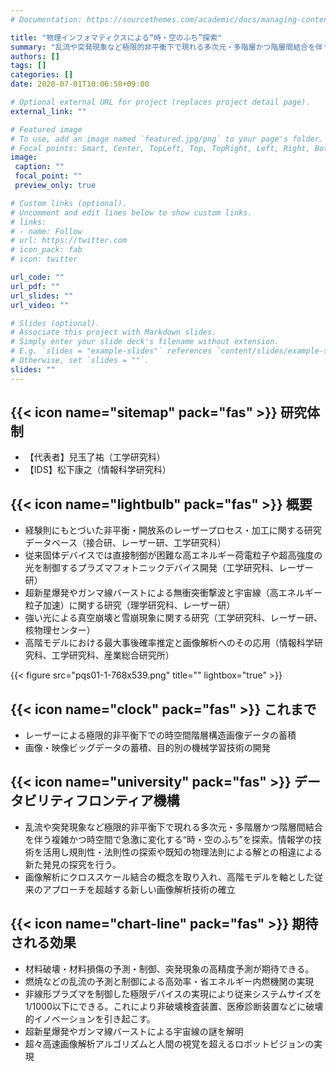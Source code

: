 ```yaml
---
# Documentation: https://sourcethemes.com/academic/docs/managing-content/

title: "物理インフォマティクスによる“時・空のふち”探索"
summary: "乱流や突発現象など極限的非平衡下で現れる多次元・多階層かつ階層間結合を伴う複雑かつ時空間で急激に変化する“時・空のふち”を探索。情報学の技術を活用し規則性・法則性の探索や既知の物理法則による解との相違による新た発見の探究を行います。"
authors: []
tags: []
categories: []
date: 2020-07-01T10:06:58+09:00

# Optional external URL for project (replaces project detail page).
external_link: ""

# Featured image
# To use, add an image named `featured.jpg/png` to your page's folder.
# Focal points: Smart, Center, TopLeft, Top, TopRight, Left, Right, BottomLeft, Bottom, BottomRight.
image:
 caption: ""
 focal_point: ""
 preview_only: true

# Custom links (optional).
# Uncomment and edit lines below to show custom links.
# links:
# - name: Follow
# url: https://twitter.com
# icon_pack: fab
# icon: twitter

url_code: ""
url_pdf: ""
url_slides: ""
url_video: ""

# Slides (optional).
# Associate this project with Markdown slides.
# Simply enter your slide deck's filename without extension.
# E.g. `slides = "example-slides"` references `content/slides/example-slides.md`.
# Otherwise, set `slides = ""`.
slides: ""
---
```

## {{< icon name="sitemap" pack="fas" >}} 研究体制
- 【代表者】兒玉了祐（工学研究科）
- 【IDS】松下康之（情報科学研究科）

## {{< icon name="lightbulb" pack="fas" >}} 概要

- 経験則にもとづいた非平衡・開放系のレーザープロセス・加工に関する研究データベース（接合研、レーザー研、工学研究科）
- 従来固体デバイスでは直接制御が困難な高エネルギー荷電粒子や超高強度の光を制御するプラズマフォトニックデバイス開発（工学研究科、レーザー研）
- 超新星爆発やガンマ線バーストによる無衝突衝撃波と宇宙線（高エネルギー粒子加速）に関する研究（理学研究科、レーザー研）
- 強い光による真空崩壊と雪崩現象に関する研究（工学研究科、レーザー研、核物理センター）
- 高階モデルにおける最大事後確率推定と画像解析へのその応用（情報科学研究科、工学研究科、産業総合研究所）

{{< figure src="pqs01-1-768x539.png" title="" lightbox="true" >}}

## {{< icon name="clock" pack="fas" >}} これまで

- レーザーによる極限的非平衡下での時空間階層構造画像データの蓄積
- 画像・映像ビッグデータの蓄積、目的別の機械学習技術の開発

## {{< icon name="university" pack="fas" >}} データビリティフロンティア機構

- 乱流や突発現象など極限的非平衡下で現れる多次元・多階層かつ階層間結合を伴う複雑かつ時空間で急激に変化する“時・空のふち”を探索。情報学の技術を活用し規則性・法則性の探索や既知の物理法則による解との相違による新た発見の探究を行う。
- 画像解析にクロススケール結合の概念を取り入れ、高階モデルを軸とした従来のアプローチを超越する新しい画像解析技術の確立

## {{< icon name="chart-line" pack="fas" >}} 期待される効果

- 材料破壊・材料損傷の予測・制御、突発現象の高精度予測が期待できる。
- 燃焼などの乱流の予測と制御による高効率・省エネルギー内燃機関の実現
- 非線形プラズマを制御した極限デバイスの実現により従来システムサイズを1/1000以下にできる。これにより非破壊検査装置、医療診断装置などに破壊的イノベーションを引き起こす。
- 超新星爆発やガンマ線バーストによる宇宙線の謎を解明
- 超々高速画像解析アルゴリズムと人間の視覚を超えるロボットビジョンの実現